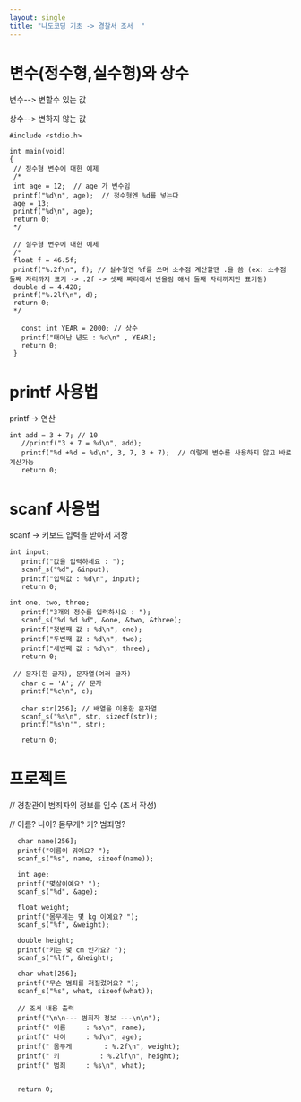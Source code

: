 ```yaml
---
layout: single
title: "나도코딩 기초 -> 경찰서 조서  "
---
```


  # __변수(정수형,실수형)와 상수__
  
변수--> 변할수 있는 값

상수--> 변하지 않는 값

 ```
#include <stdio.h>

int main(void)
{
  // 정수형 변수에 대한 예제
  /*
  int age = 12;  // age 가 변수임
  printf("%d\n", age);  // 정수형엔 %d를 넣는다
  age = 13;
  printf("%d\n", age);
  return 0;
  */

  // 실수형 변수에 대한 예제
  /*
  float f = 46.5f;
  printf("%.2f\n", f); // 실수형엔 %f를 쓰며 소수점 계산할땐 .을 씀 (ex: 소수점 둘째 자리까지 표기 -> .2f -> 셋째 짜리에서 반올림 해서 둘째 자리까지만 표기됨)
  double d = 4.428;
  printf("%.2lf\n", d);
  return 0;
  */

    const int YEAR = 2000; // 상수
    printf("태어난 년도 : %d\n" , YEAR);
    return 0;
  }
 ```
 
 # __printf 사용법__
 
 printf -> 연산
 ```
 int add = 3 + 7; // 10
	//printf("3 + 7 = %d\n", add);
	printf("%d +%d = %d\n", 3, 7, 3 + 7);  // 이렇게 변수를 사용하지 않고 바로 계산가능
	return 0;
 ```
 
 # __scanf 사용법__
 
 scanf -> 키보드 입력을 받아서 저장
 ```
 int input;
	printf("값을 입력하세요 : ");
	scanf_s("%d", &input);
	printf("입력값 : %d\n", input);
	return 0;

 int one, two, three;
	printf("3개의 정수를 입력하시오 : ");
	scanf_s("%d %d %d", &one, &two, &three);
	printf("첫번째 값 : %d\n", one);
	printf("두번째 값 : %d\n", two);
	printf("세번째 값 : %d\n", three);
	return 0;
  
  // 문자(한 글자), 문자열(여러 글자)
	char c = 'A'; // 문자
	printf("%c\n", c);

	char str[256]; // 배열을 이용한 문자열
	scanf_s("%s\n", str, sizeof(str));
	printf("%s\n'", str);

	return 0;
  ```
  
 # __프로젝트__ 
 
  // 경찰관이 범죄자의 정보를 입수 (조서 작성)   
  
  // 이름? 나이? 몸무게? 키? 범죄명?
  
  
  
  ```
	char name[256];
	printf("이름이 뭐예요? ");
	scanf_s("%s", name, sizeof(name));

	int age;
	printf("몇살이예요? ");
	scanf_s("%d", &age);

	float weight;
	printf("몸무게는 몇 kg 이예요? ");
	scanf_s("%f", &weight);

	double height;
	printf("키는 몇 cm 인가요? ");
	scanf_s("%lf", &height);

	char what[256];
	printf("무슨 범죄를 저질렀어요? ");
	scanf_s("%s", what, sizeof(what));

	// 조서 내용 출력
	printf("\n\n--- 범죄자 정보 ---\n\n");
	printf(" 이름		: %s\n", name);
	printf(" 나이		: %d\n", age);
	printf(" 몸무게		: %.2f\n", weight);
	printf(" 키			: %.2lf\n", height);
	printf(" 범죄		: %s\n", what);


	return 0;
  ```
  
  
  
  
  
  
  

